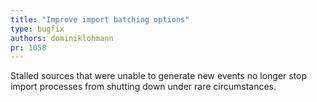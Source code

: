 ```yaml
---
title: "Improve import batching options"
type: bugfix
authors: dominiklohmann
pr: 1058
---
```


Stalled sources that were unable to generate new events no longer stop import
processes from shutting down under rare circumstances.
